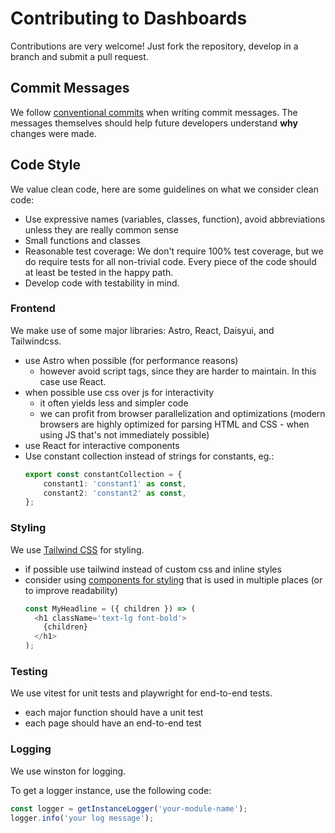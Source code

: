 # Contributing to Dashboards

Contributions are very welcome! Just fork the repository, develop in a branch and submit a pull request.

## Commit Messages

We follow [conventional commits](https://www.conventionalcommits.org) when writing commit messages.
The messages themselves should help future developers understand **why** changes were made.

## Code Style

We value clean code, here are some guidelines on what we consider clean code:

- Use expressive names (variables, classes, function), avoid abbreviations unless they are really common sense
- Small functions and classes
- Reasonable test coverage: We don't require 100% test coverage, but we do require tests for all non-trivial code.
  Every piece of the code should at least be tested in the happy path.
- Develop code with testability in mind.

### Frontend

We make use of some major libraries: Astro, React, Daisyui, and Tailwindcss.

- use Astro when possible (for performance reasons)
    - however avoid script tags, since they are harder to maintain. In this case use React.
- when possible use css over js for interactivity
    - it often yields less and simpler code
    - we can profit from browser parallelization and optimizations (modern browsers are highly optimized for parsing
      HTML and CSS - when using
      JS that's not immediately possible)
- use React for interactive components
- Use constant collection instead of strings for constants, eg.:
    ```typescript
    export const constantCollection = {
        constant1: 'constant1' as const,
        constant2: 'constant2' as const,
    };
    ```

### Styling

We use [Tailwind CSS](https://tailwindcss.com/) for styling.

- if possible use tailwind instead of custom css and inline styles
- consider using [components for styling](https://tailwindcss.com/docs/reusing-styles) that is used in multiple places (or to improve readability)
    ```typescript
    const MyHeadline = ({ children }) => (
      <h1 className='text-lg font-bold'>
        {children}
      </h1>
    );
    ```

### Testing

We use vitest for unit tests and playwright for end-to-end tests.

- each major function should have a unit test
- each page should have an end-to-end test

### Logging

We use winston for logging.

To get a logger instance, use the following code:

```javascript
const logger = getInstanceLogger('your-module-name');
logger.info('your log message');
```
